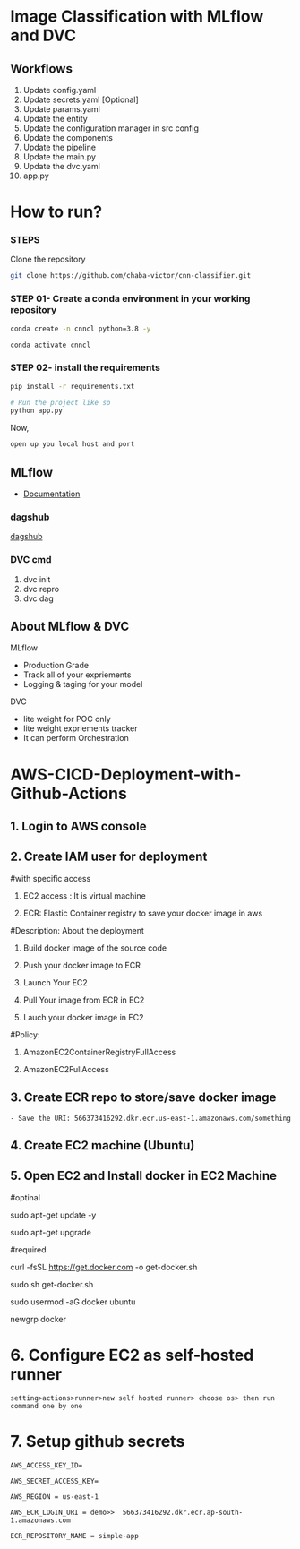 # Image Classification with MLflow and DVC

## Workflows

1. Update config.yaml
2. Update secrets.yaml [Optional]
3. Update params.yaml
4. Update the entity
5. Update the configuration manager in src config
6. Update the components
7. Update the pipeline
8. Update the main.py
9. Update the dvc.yaml
10. app.py

# How to run?

### STEPS

Clone the repository

```bash
git clone https://github.com/chaba-victor/cnn-classifier.git
```

### STEP 01- Create a conda environment in your working repository

```bash
conda create -n cnncl python=3.8 -y
```

```bash
conda activate cnncl
```

### STEP 02- install the requirements

```bash
pip install -r requirements.txt
```

```bash
# Run the project like so
python app.py
```

Now,

```bash
open up you local host and port
```

## MLflow

- [Documentation](https://mlflow.org/docs/latest/index.html)

### dagshub

[dagshub](https://dagshub.com/)

### DVC cmd

1. dvc init
2. dvc repro
3. dvc dag

## About MLflow & DVC

MLflow

- Production Grade
- Track all of your expriements
- Logging & taging for your model

DVC

- lite weight for POC only
- lite weight expriements tracker
- It can perform Orchestration

# AWS-CICD-Deployment-with-Github-Actions

## 1. Login to AWS console

## 2. Create IAM user for deployment

 #with specific access

 1. EC2 access : It is virtual machine

 2. ECR: Elastic Container registry to save your docker image in aws

 #Description: About the deployment

 1. Build docker image of the source code

 2. Push your docker image to ECR

 3. Launch Your EC2

 4. Pull Your image from ECR in EC2

 5. Lauch your docker image in EC2

 #Policy:

 1. AmazonEC2ContainerRegistryFullAccess

 2. AmazonEC2FullAccess

## 3. Create ECR repo to store/save docker image

    - Save the URI: 566373416292.dkr.ecr.us-east-1.amazonaws.com/something

## 4. Create EC2 machine (Ubuntu)

## 5. Open EC2 and Install docker in EC2 Machine

 #optinal

 sudo apt-get update -y

 sudo apt-get upgrade

 #required

 curl -fsSL <https://get.docker.com> -o get-docker.sh

 sudo sh get-docker.sh

 sudo usermod -aG docker ubuntu

 newgrp docker

# 6. Configure EC2 as self-hosted runner

    setting>actions>runner>new self hosted runner> choose os> then run command one by one

# 7. Setup github secrets

    AWS_ACCESS_KEY_ID=

    AWS_SECRET_ACCESS_KEY=

    AWS_REGION = us-east-1

    AWS_ECR_LOGIN_URI = demo>>  566373416292.dkr.ecr.ap-south-1.amazonaws.com

    ECR_REPOSITORY_NAME = simple-app

